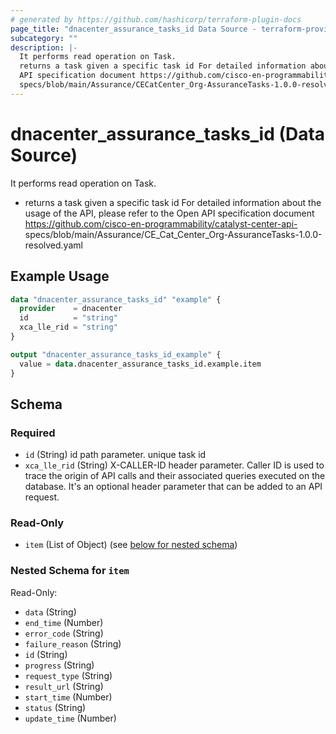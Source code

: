 ```yaml
---
# generated by https://github.com/hashicorp/terraform-plugin-docs
page_title: "dnacenter_assurance_tasks_id Data Source - terraform-provider-dnacenter"
subcategory: ""
description: |-
  It performs read operation on Task.
  returns a task given a specific task id For detailed information about the usage of the API, please refer to the Open
  API specification document https://github.com/cisco-en-programmability/catalyst-center-api-
  specs/blob/main/Assurance/CECatCenter_Org-AssuranceTasks-1.0.0-resolved.yaml
---
```


# dnacenter_assurance_tasks_id (Data Source)

It performs read operation on Task.

- returns a task given a specific task id For detailed information about the usage of the API, please refer to the Open
API specification document https://github.com/cisco-en-programmability/catalyst-center-api-
specs/blob/main/Assurance/CE_Cat_Center_Org-AssuranceTasks-1.0.0-resolved.yaml

## Example Usage

```terraform
data "dnacenter_assurance_tasks_id" "example" {
  provider    = dnacenter
  id          = "string"
  xca_lle_rid = "string"
}

output "dnacenter_assurance_tasks_id_example" {
  value = data.dnacenter_assurance_tasks_id.example.item
}
```

<!-- schema generated by tfplugindocs -->
## Schema

### Required

- `id` (String) id path parameter. unique task id
- `xca_lle_rid` (String) X-CALLER-ID header parameter. Caller ID is used to trace the origin of API calls and their associated queries executed on the database. It's an optional header parameter that can be added to an API request.

### Read-Only

- `item` (List of Object) (see [below for nested schema](#nestedatt--item))

<a id="nestedatt--item"></a>
### Nested Schema for `item`

Read-Only:

- `data` (String)
- `end_time` (Number)
- `error_code` (String)
- `failure_reason` (String)
- `id` (String)
- `progress` (String)
- `request_type` (String)
- `result_url` (String)
- `start_time` (Number)
- `status` (String)
- `update_time` (Number)
